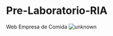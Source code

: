 # Pre-Laboratorio-RIA
Web Empresa de Comida
![unknown](https://user-images.githubusercontent.com/66495366/164477450-6df95746-2e2f-4b17-87e5-90e15b2db0ef.png)
